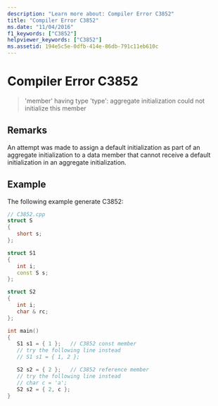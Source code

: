 ```yaml
---
description: "Learn more about: Compiler Error C3852"
title: "Compiler Error C3852"
ms.date: "11/04/2016"
f1_keywords: ["C3852"]
helpviewer_keywords: ["C3852"]
ms.assetid: 194e5c5e-0dfb-414e-86db-791c11eb610c
---
```

# Compiler Error C3852

> 'member' having type 'type': aggregate initialization could not initialize this member

## Remarks

An attempt was made to assign a default initialization as part of an aggregate initialization to a data member that cannot receive a default initialization in an aggregate initialization.

## Example

The following example generate C3852:

```cpp
// C3852.cpp
struct S
{
   short s;
};

struct S1
{
   int i;
   const S s;
};

struct S2
{
   int i;
   char & rc;
};

int main()
{
   S1 s1 = { 1 };   // C3852 const member
   // try the following line instead
   // S1 s1 = { 1, 2 };

   S2 s2 = { 2 };   // C3852 reference member
   // try the following line instead
   // char c = 'a';
   S2 s2 = { 2, c };
}
```

